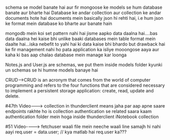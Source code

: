 schema se model banate hai aur fir mongoose ke models se hum database banate aur bharte hai
Database ke andar collection aur collection ke andar documents hote hai
documents mein basically json hi rehti hai, i.e hum json ke format mein database ko bharte aur banate hain


mongodb mein koi set pattern nahi hai jisme aapko data daalna hai....bas data daalna hei kaise bhi unlike baaki databases mein table format mein daalte hai...iska nebefit to yahi hai ki data kaise bhi bhardo but
drawback hai ke fir management nahi ho pata application ka isliye mooongose aaya aur kaha ki bas aap chalao database mein manage kar loonga

Notes.js and User.js are schemas, we put them inside models folder kyunki un schemas se hi humne models banaye hai

CRUD-->CRUD is an acronym that comes from the world of computer programming and refers to the four functions that are considered necessary to implement a persistent storage application: create, read, update and delete.

#47th Video--->
collection in thunderclient means jaha par aap apne saare endpoints rakhte ho is collection
authentication se related saara kaam authentication folder mein hoga inside thunderclient iNotebook collection

#51 Video---->
fetchuser waali file mein neeche waali line samajh hi nahi aayi 
req.user = data.user;      // kya matlab hai req.user ka???